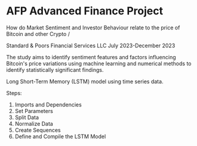 # AFP Advanced Finance Project
How do Market Sentiment and Investor Behaviour relate to the price of Bitcoin and other Crypto / 

Standard & Poors Financial Services LLC 
July 2023-December 2023

The study aims to identify sentiment features and factors influencing Bitcoin's price variations using machine learning and numerical methods to identify statistically significant findings.

Long Short-Term Memory (LSTM) model using time series data.

Steps:

1. Imports and Dependencies
2. Set Parameters
3. Split Data
4. Normalize Data
5. Create Sequences
6. Define and Compile the LSTM Model
